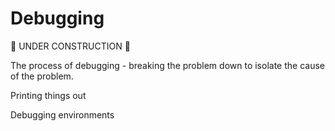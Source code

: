 Debugging
=========

:construction: UNDER CONSTRUCTION :construction:

The process of debugging - breaking the problem down to isolate the cause of the problem.

Printing things out

Debugging environments
